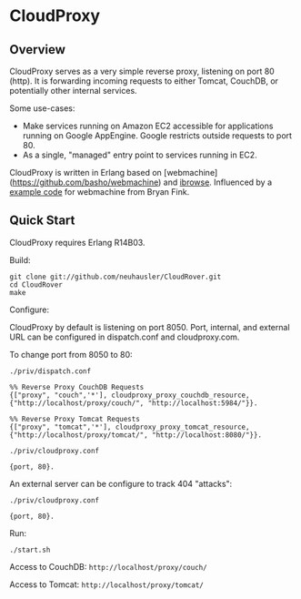 # CloudProxy

## Overview

CloudProxy serves as a very simple reverse proxy, listening on port 80 (http). It is forwarding incoming requests to either Tomcat, CouchDB, or potentially other internal services.

Some use-cases:

 * Make services running on Amazon EC2 accessible for applications running on Google AppEngine. Google restricts outside requests to port 80.
 * As a single, "managed" entry point to services running in EC2.

CloudProxy is written in Erlang based on [webmachine] (https://github.com/basho/webmachine) and [ibrowse](https://github.com/cmullaparthi/ibrowse/).
Influenced by a [example code](https://bitbucket.org/bryan/wmexamples/) for webmachine from Bryan Fink. 


## Quick Start

CloudProxy requires Erlang R14B03.

Build:

```
git clone git://github.com/neuhausler/CloudRover.git
cd CloudRover
make
```

Configure:

CloudProxy by default is listening on port 8050. Port, internal, and external URL can be configured in dispatch.conf and cloudproxy.com.

To change port from 8050 to 80:

`./priv/dispatch.conf`

```
%% Reverse Proxy CouchDB Requests
{["proxy", "couch",'*'], cloudproxy_proxy_couchdb_resource, {"http://localhost/proxy/couch/", "http://localhost:5984/"}}.

%% Reverse Proxy Tomcat Requests
{["proxy", "tomcat",'*'], cloudproxy_proxy_tomcat_resource, {"http://localhost/proxy/tomcat/", "http://localhost:8080/"}}.
```


`./priv/cloudproxy.conf`

```
{port, 80}.
```

An external server can be configure to track 404 "attacks":

`./priv/cloudproxy.conf`

```
{port, 80}.
```


Run:

```
./start.sh
```

Access to CouchDB: `http://localhost/proxy/couch/`

Access to Tomcat: `http://localhost/proxy/tomcat/`


